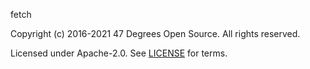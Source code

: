 [comment]: <> (Don't edit this file!)
[comment]: <> (It is automatically updated after every release of https://github.com/47degrees/.github)
[comment]: <> (If you want to suggest a change, please open a PR or issue in that repository)

fetch

Copyright (c) 2016-2021 47 Degrees Open Source. All rights reserved.

Licensed under Apache-2.0. See [LICENSE](LICENSE.md) for terms.